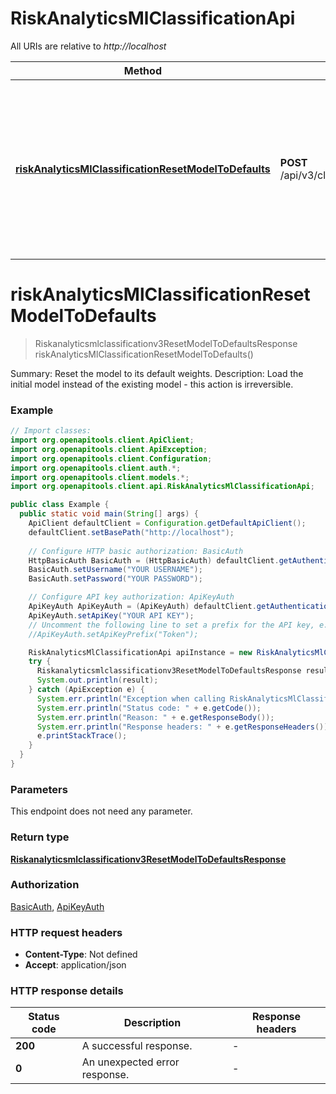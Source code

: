 # RiskAnalyticsMlClassificationApi

All URIs are relative to *http://localhost*

| Method | HTTP request | Description |
|------------- | ------------- | -------------|
| [**riskAnalyticsMlClassificationResetModelToDefaults**](RiskAnalyticsMlClassificationApi.md#riskAnalyticsMlClassificationResetModelToDefaults) | **POST** /api/v3/classification/ml/models/reset | Summary: Reset the model to its default weights. Description: Load the initial model instead of the existing model - this action is irreversible. |


<a id="riskAnalyticsMlClassificationResetModelToDefaults"></a>
# **riskAnalyticsMlClassificationResetModelToDefaults**
> Riskanalyticsmlclassificationv3ResetModelToDefaultsResponse riskAnalyticsMlClassificationResetModelToDefaults()

Summary: Reset the model to its default weights. Description: Load the initial model instead of the existing model - this action is irreversible.

### Example
```java
// Import classes:
import org.openapitools.client.ApiClient;
import org.openapitools.client.ApiException;
import org.openapitools.client.Configuration;
import org.openapitools.client.auth.*;
import org.openapitools.client.models.*;
import org.openapitools.client.api.RiskAnalyticsMlClassificationApi;

public class Example {
  public static void main(String[] args) {
    ApiClient defaultClient = Configuration.getDefaultApiClient();
    defaultClient.setBasePath("http://localhost");
    
    // Configure HTTP basic authorization: BasicAuth
    HttpBasicAuth BasicAuth = (HttpBasicAuth) defaultClient.getAuthentication("BasicAuth");
    BasicAuth.setUsername("YOUR USERNAME");
    BasicAuth.setPassword("YOUR PASSWORD");

    // Configure API key authorization: ApiKeyAuth
    ApiKeyAuth ApiKeyAuth = (ApiKeyAuth) defaultClient.getAuthentication("ApiKeyAuth");
    ApiKeyAuth.setApiKey("YOUR API KEY");
    // Uncomment the following line to set a prefix for the API key, e.g. "Token" (defaults to null)
    //ApiKeyAuth.setApiKeyPrefix("Token");

    RiskAnalyticsMlClassificationApi apiInstance = new RiskAnalyticsMlClassificationApi(defaultClient);
    try {
      Riskanalyticsmlclassificationv3ResetModelToDefaultsResponse result = apiInstance.riskAnalyticsMlClassificationResetModelToDefaults();
      System.out.println(result);
    } catch (ApiException e) {
      System.err.println("Exception when calling RiskAnalyticsMlClassificationApi#riskAnalyticsMlClassificationResetModelToDefaults");
      System.err.println("Status code: " + e.getCode());
      System.err.println("Reason: " + e.getResponseBody());
      System.err.println("Response headers: " + e.getResponseHeaders());
      e.printStackTrace();
    }
  }
}
```

### Parameters
This endpoint does not need any parameter.

### Return type

[**Riskanalyticsmlclassificationv3ResetModelToDefaultsResponse**](Riskanalyticsmlclassificationv3ResetModelToDefaultsResponse.md)

### Authorization

[BasicAuth](../README.md#BasicAuth), [ApiKeyAuth](../README.md#ApiKeyAuth)

### HTTP request headers

 - **Content-Type**: Not defined
 - **Accept**: application/json

### HTTP response details
| Status code | Description | Response headers |
|-------------|-------------|------------------|
| **200** | A successful response. |  -  |
| **0** | An unexpected error response. |  -  |

